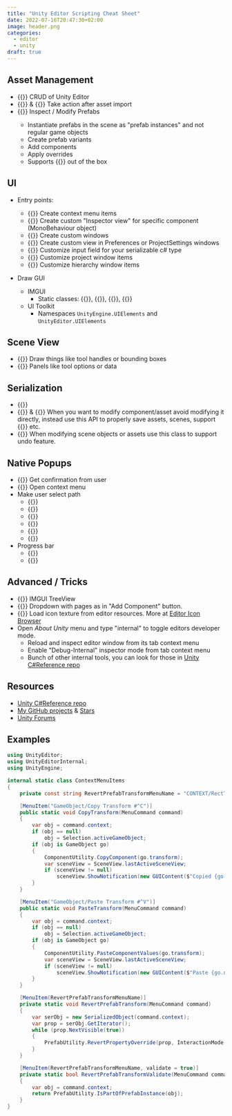 ```yaml
---
title: "Unity Editor Scripting Cheat Sheet"
date: 2022-07-16T20:47:30+02:00
image: header.png
categories:
  - editor
  - unity
draft: true
---
```


## Asset Management
- {{<doc AssetDatabase>}} CRUD of Unity Editor
- {{<doc AssetPostprocessor>}} & {{<doc AssetModificationProcessor>}} Take action after asset import
- {{<doc PrefabUtility>}} Inspect / Modify Prefabs
    - Instantiate prefabs in the scene as "prefab instances" and not regular game objects
    - Create prefab variants
    - Add components
    - Apply overrides
    - Supports {{<doc Undo>}} out of the box

## UI

- Entry points:
  - {{<doc MenuItem>}} Create context menu items
  - {{<doc Editor>}} Create custom "Inspector view" for specific component (MonoBehaviour object)
  - {{<doc EditorWindow>}} Create custom windows
  - {{<doc SettingsProvider>}} Create custom view in Preferences or ProjectSettings windows
  - {{<doc PropertyDrawer>}} Customize input field for your serializable c# type
  - {{<doc EditorApplication.projectWindowItemOnGUI>}} Customize project window items
  - {{<doc EditorApplication.hierarchyWindowItemOnGUI>}} Customize hierarchy window items

- Draw GUI
  - IMGUI
    - Static classes: {{<doc GUI>}}, {{<doc GUILayout>}}, {{<doc EditorGUI>}}, {{<doc EditorGUILayout>}}
  - UI Toolkit        
    - Namespaces `UnityEngine.UIElements` and `UnityEditor.UIElements`

## Scene View

- {{<doc Gizmos>}} Draw things like tool handles or bounding boxes
- {{<doc Overlays.Overlay>}} Panels like tool options or data

## Serialization

- {{<doc JsonUtility>}}
- {{<doc SerializedObject>}} & {{<doc SerializedProperty>}} When you want to modify component/asset avoid modifying it directly, instead use this API to properly save assets, scenes, support {{<doc Undo>}} etc.
- {{<doc Undo>}} When modifying scene objects or assets use this class to support undo feature.

## Native Popups

- {{<doc EditorUtility.DisplayDialog>}} Get confirmation from user
- {{<doc EditorUtility.DisplayPopupMenu>}} Open context menu
- Make user select path
  - {{<doc EditorUtility.OpenFilePanel>}}
  - {{<doc EditorUtility.OpenFilePanelWithFilters>}}
  - {{<doc EditorUtility.OpenFolderPanel>}}
  - {{<doc EditorUtility.SaveFilePanel>}}
  - {{<doc EditorUtility.SaveFilePanelInProject>}}
  - {{<doc EditorUtility.SaveFolderPanel>}}
- Progress bar
  - {{<doc EditorUtility.DisplayProgressBar>}}
  - {{<doc EditorUtility.ClearProgressBar>}}

## Advanced / Tricks

- {{<doc IMGUI.Controls.TreeView>}} IMGUI TreeView
- {{<doc IMGUI.Controls.AdvancedDropdown>}} Dropdown with pages as in "Add Component" button.
- {{<doc EditorGUIUtility.IconContent>}} Load icon texture from editor resources. More at [Editor Icon Browser](https://github.com/ErnSur/unity-editor-icons)
- Open _About Unity_ menu and type "internal" to toggle editors developer mode.
  - Reload and inspect editor window from its tab context menu
  - Enable "Debug-Internal" inspector mode from tab context menu
  - Bunch of other internal tools, you can look for those in [Unity C#Reference repo](https://github.com/Unity-Technologies/UnityCsReference)

## Resources

- [Unity C#Reference repo](https://github.com/Unity-Technologies/UnityCsReference)
- [My GitHub projects](https://github.com/ernsur "https://github.com/ernsur") & [Stars](https://github.com/ErnSur?tab=stars "https://github.com/ErnSur?tab=stars")
- [Unity Forums](https://forum.unity.com/forums/ui-toolkit.178/ "https://forum.unity.com/forums/ui-toolkit.178/")

## Examples

```cs
using UnityEditor;
using UnityEditorInternal;
using UnityEngine;

internal static class ContextMenuItems
{
    private const string RevertPrefabTransformMenuName = "CONTEXT/RectTransform/Revert Prefab Transform";

    [MenuItem("GameObject/Copy Transform #^C")]
    public static void CopyTransform(MenuCommand command)
    {
        var obj = command.context;
        if (obj == null)
            obj = Selection.activeGameObject;
        if (obj is GameObject go)
        {
            ComponentUtility.CopyComponent(go.transform);
            var sceneView = SceneView.lastActiveSceneView;
            if (sceneView != null)
                sceneView.ShowNotification(new GUIContent($"Copied {go.name} Transform"));
        }
    }

    [MenuItem("GameObject/Paste Transform #^V")]
    public static void PasteTransform(MenuCommand command)
    {
        var obj = command.context;
        if (obj == null)
            obj = Selection.activeGameObject;
        if (obj is GameObject go)
        {
            ComponentUtility.PasteComponentValues(go.transform);
            var sceneView = SceneView.lastActiveSceneView;
            if (sceneView != null)
                sceneView.ShowNotification(new GUIContent($"Paste {go.name} Transform"));
        }
    }

    [MenuItem(RevertPrefabTransformMenuName)]
    private static void RevertPrefabTransform(MenuCommand command)
    {
        var serObj = new SerializedObject(command.context);
        var prop = serObj.GetIterator();
        while (prop.NextVisible(true))
        {
            PrefabUtility.RevertPropertyOverride(prop, InteractionMode.UserAction);
        }
    }

    [MenuItem(RevertPrefabTransformMenuName, validate = true)]
    private static bool RevertPrefabTransformValidate(MenuCommand command)
    {
        var obj = command.context;
        return PrefabUtility.IsPartOfPrefabInstance(obj);
    }
}
```